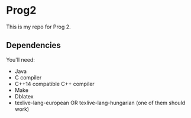 # Prog2 

This is my repo for Prog 2.

## Dependencies

You'll need:

- Java
- C compiler
- C++14 compatible C++ compiler
- Make
- Dblatex
- texlive-lang-european OR texlive-lang-hungarian (one of them should work)
